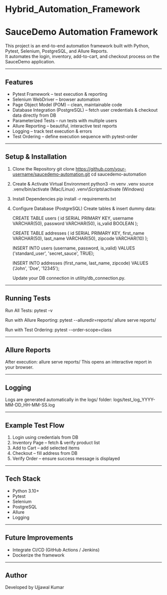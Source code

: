 # Hybrid_Automation_Framework



SauceDemo Automation Framework
==============================

This project is an end-to-end automation framework built with Python, Pytest, Selenium, PostgreSQL, and Allure Reports.  
It automates the login, inventory, add-to-cart, and checkout process on the SauceDemo application.

---------------------------------
Features
---------------------------------
- Pytest Framework – test execution & reporting
- Selenium WebDriver – browser automation
- Page Object Model (POM) – clean, maintainable code
- Database Integration (PostgreSQL) – fetch user credentials & checkout data directly from DB
- Parameterized Tests – run tests with multiple users
- Allure Reporting – beautiful, interactive test reports
- Logging – track test execution & errors
- Test Ordering – define execution sequence with pytest-order

---------------------------------
Setup & Installation
---------------------------------
1. Clone the Repository
   git clone https://github.com/your-username/saucedemo-automation.git
   cd saucedemo-automation

2. Create & Activate Virtual Environment
   python3 -m venv .venv
   source .venv/bin/activate   (Mac/Linux)
   .venv\Scripts\activate      (Windows)

3. Install Dependencies
   pip install -r requirements.txt

4. Configure Database (PostgreSQL)
   Create tables & insert dummy data:

   CREATE TABLE users (
       id SERIAL PRIMARY KEY,
       username VARCHAR(50),
       password VARCHAR(50),
       is_valid BOOLEAN
   );

   CREATE TABLE addresses (
       id SERIAL PRIMARY KEY,
       first_name VARCHAR(50),
       last_name VARCHAR(50),
       zipcode VARCHAR(10)
   );

   INSERT INTO users (username, password, is_valid)
   VALUES ('standard_user', 'secret_sauce', TRUE);

   INSERT INTO addresses (first_name, last_name, zipcode)
   VALUES ('John', 'Doe', '12345');

   Update your DB connection in utility/db_connection.py.

---------------------------------
Running Tests
---------------------------------
Run All Tests:
   pytest -v

Run with Allure Reporting:
   pytest --alluredir=reports/
   allure serve reports/

Run with Test Ordering:
   pytest --order-scope=class

---------------------------------
Allure Reports
---------------------------------
After execution:
   allure serve reports/
This opens an interactive report in your browser.

---------------------------------
Logging
---------------------------------
Logs are generated automatically in the logs/ folder:
logs/test_log_YYYY-MM-DD_HH-MM-SS.log

---------------------------------
Example Test Flow
---------------------------------
1. Login using credentials from DB
2. Inventory Page – fetch & verify product list
3. Add to Cart – add selected items
4. Checkout – fill address from DB
5. Verify Order – ensure success message is displayed

---------------------------------
Tech Stack
---------------------------------
- Python 3.10+
- Pytest
- Selenium
- PostgreSQL
- Allure
- Logging

---------------------------------
Future Improvements
---------------------------------
- Integrate CI/CD (GitHub Actions / Jenkins)
- Dockerize the framework

---------------------------------
Author
---------------------------------
Developed by Ujjawal Kumar
